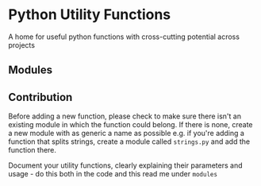 # Python Utility Functions

A home for useful python functions with cross-cutting potential across projects

## Modules


## Contribution

Before adding a new function, please check to make sure there isn't an existing module in which the function could belong.
If there is none, create a new module with as generic a name as possible e.g. if you're adding a function that splits strings,
create a module called `strings.py` and add the function there.

Document your utility functions, clearly explaining their parameters and usage - do this both in the code and this read me under `modules`

